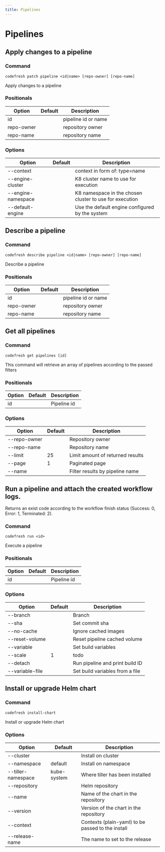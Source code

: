 ```yaml
---
title: Pipelines
---
```


# Pipelines

## Apply changes to a pipeline

### Command
`codefresh patch pipeline <id|name> [repo-owner] [repo-name]`

Apply changes to a pipeline
### Positionals

Option | Default | Description
--------- | ----------- | -----------
id |  | pipeline id or name
repo-owner |  | repository owner
repo-name |  | repository name
### Options

Option | Default | Description
--------- | ----------- | -----------
--context |  | context in form of: type=name
--engine-cluster |  | K8 cluster name to use for execution
--engine-namespace |  | K8 namespace in the chosen cluster to use for execution
--default-engine |  | Use the default engine configured by the system
## Describe a pipeline

### Command
`codefresh describe pipeline <id|name> [repo-owner] [repo-name]`

Describe a pipeline
### Positionals

Option | Default | Description
--------- | ----------- | -----------
id |  | pipeline id or name
repo-owner |  | repository owner
repo-name |  | repository name
## Get all pipelines

### Command
`codefresh get pipelines [id]`

This command will retrieve an array of pipelines according to the passed filters
### Positionals

Option | Default | Description
--------- | ----------- | -----------
id |  | Pipeline id
### Options

Option | Default | Description
--------- | ----------- | -----------
--repo-owner |  | Repository owner
--repo-name |  | Repository name
--limit | 25 | Limit amount of returned results
--page | 1 | Paginated page
--name |  | Filter results by pipeline name
## Run a pipeline and attach the created workflow logs.
Returns an exist code according to the workflow finish status (Success: 0, Error: 1, Terminated: 2).

### Command
`codefresh run <id>`

Execute a pipeline
### Positionals

Option | Default | Description
--------- | ----------- | -----------
id |  | Pipeline id
### Options

Option | Default | Description
--------- | ----------- | -----------
--branch |  | Branch
--sha |  | Set commit sha
--no-cache |  | Ignore cached images
--reset-volume |  | Reset pipeline cached volume
--variable |  | Set build variables
--scale | 1 | todo
--detach |  | Run pipeline and print build ID
--variable-file |  | Set build variables from a file
## Install or upgrade Helm chart

### Command
`codefresh install-chart`

Install or upgrade Helm chart
### Options

Option | Default | Description
--------- | ----------- | -----------
--cluster |  | Install on cluster
--namespace | default | Install on namespace
--tiller-namespace | kube-system | Where tiller has been installed
--repository |  | Helm repository
--name |  | Name of the chart in the repository
--version |  | Version of the chart in the repository
--context |  | Contexts (plain-yaml) to be passed to the install
--release-name |  | The name to set to the release
